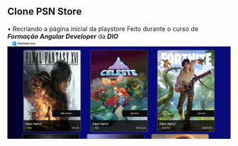 <h2>Clone PSN Store</h2>


&bull; Recriando a página inicial da playstore
Feito durante o curso de <b><i>Formação Angular Developer</b></i> da <b><i>DIO</b>
<br>
<img src="https://raw.githubusercontent.com/siqueira91/AngularDio-PlaystationStore/main/2023-06-10_23-08.png">
